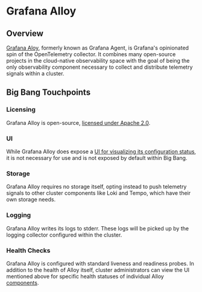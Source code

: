 # Grafana Alloy

## Overview

[Grafana Aloy](https://grafana.com/docs/alloy/latest/), formerly known as
Grafana Agent, is Grafana's opinionated spin of the OpenTelemetry collector. It
combines many open-source projects in the cloud-native observability space with
the goal of being the only observability component necessary to collect and
distribute telemetry signals within a cluster.

<!-- TODO: add mermaid graph of dependencies -->

## Big Bang Touchpoints

### Licensing

Grafana Alloy is open-source,
[licensed under Apache 2.0](https://github.com/grafana/alloy/blob/main/LICENSE).

### UI

While Grafana Alloy does expose a
[UI for visualizing its configuration status](https://grafana.com/docs/alloy/latest/troubleshoot/debug/),
it is not necessary for use and is not exposed by default within Big Bang.

### Storage

Grafana Alloy requires no storage itself, opting instead to push telemetry
signals to other cluster components like Loki and Tempo, which have their own
storage needs.

### Logging

Grafana Alloy writes its logs to stderr. These logs will be picked up by the
logging collector configured within the cluster.

### Health Checks

Grafana Alloy is configured with standard liveness and readiness probes. In
addition to the health of Alloy itself, cluster administrators can view the UI
mentioned above for specific health statuses of individual Alloy
[components](https://grafana.com/docs/alloy/latest/get-started/components/).
